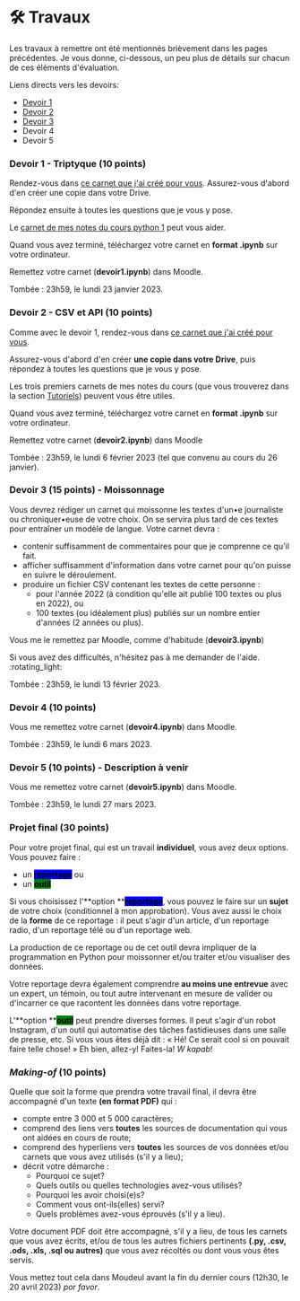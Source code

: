 # 🛠 Travaux

Les travaux à remettre ont été mentionnés brièvement dans les pages précédentes. Je vous donne, ci-dessous, un peu plus de détails sur chacun de ces éléments d'évaluation.

Liens directs vers les devoirs:

* [Devoir 1](travaux.md#devoir-1)
* [Devoir 2](travaux.md#devoir-2)
* [Devoir 3](travaux.md#devoir-3)
* Devoir 4
* Devoir 5

### Devoir 1 - Triptyque (10 points) <a href="#devoir-1" id="devoir-1"></a>

Rendez-vous dans [ce carnet que j'ai créé pour vous](https://colab.research.google.com/drive/1E8fnf7aneQj1uc3TWaE59fYMeylyPxuB?usp=sharing). Assurez-vous d'abord d'en créer une copie dans votre Drive.

Répondez ensuite à toutes les questions que je vous y pose.

Le [carnet de mes notes du cours python 1](https://colab.research.google.com/drive/1QG-qvMPWkyvVI5eyRwGLX-MRg0jeLEol?usp=sharing) peut vous aider.

Quand vous avez terminé, téléchargez votre carnet en **format .ipynb** sur votre ordinateur.

Remettez votre carnet (**devoir1.ipynb**) dans Moodle.

Tombée : 23h59, le lundi 23 janvier 2023.

### Devoir 2 - CSV et API (10 points) <a href="#devoir-2" id="devoir-2"></a>

Comme avec le devoir 1, rendez-vous dans [ce carnet que j'ai créé pour vous](https://colab.research.google.com/drive/1-9RMXtjA42HUxjH938kD2v1NobvJY5OC?usp=sharing).

Assurez-vous d'abord d'en créer **une copie dans votre Drive**, puis répondez à toutes les questions que je vous y pose.

Les trois premiers carnets de mes notes du cours (que vous trouverez dans la section [Tutoriels](../contenu/00.tutoriels.md)) peuvent vous être utiles.

Quand vous avez terminé, téléchargez votre carnet en **format .ipynb** sur votre ordinateur.

Remettez votre carnet (**devoir2.ipynb**) dans Moodle

Tombée : 23h59, le lundi 6 février 2023 (tel que convenu au cours du 26 janvier).

### Devoir 3 (15 points) - Moissonnage <a href="#devoir-3" id="devoir-3"></a>

Vous devrez rédiger un carnet qui moissonne les textes d'un•e journaliste ou chroniquer•euse de votre choix. On se servira plus tard de ces textes pour entraîner un modèle de langue. Votre carnet devra :

* contenir suffisamment de commentaires pour que je comprenne ce qu'il fait.
* afficher suffisamment d'information dans votre carnet pour qu'on puisse en suivre le déroulement.
* produire un fichier CSV contenant les textes de cette personne :
  * pour l'année 2022 (à condition qu'elle ait publié 100 textes ou plus en 2022), ou
  * 100 textes (ou idéalement plus) publiés sur un nombre entier d'années (2 années ou plus).

Vous me le remettez par Moodle, comme d'habitude (**devoir3.ipynb**)

Si vous avez des difficultés, n'hésitez pas à me demander de l'aide. :rotating\_light:

Tombée : 23h59, le lundi 13 février 2023.

### Devoir 4 (10 points) <a href="#devoir-4" id="devoir-4"></a>

Vous me remettez votre carnet (**devoir4.ipynb**) dans Moodle.

Tombée : 23h59, le lundi 6 mars 2023.

### Devoir 5 (10 points) - Description à venir <a href="#devoir-5" id="devoir-5"></a>

Vous me remettez votre carnet (**devoir5.ipynb**) dans Moodle.

Tombée : 23h59, le lundi 27 mars 2023.

### Projet final (30 points)

Pour votre projet final, qui est un travail **individuel**, vous avez deux options. Vous pouvez faire :

* un <mark style="background-color:blue;">**reportage**</mark> ou
* un <mark style="background-color:green;">**outil**</mark>

Si vous choisissez l'**option **<mark style="background-color:blue;">**reportage**</mark>, vous pouvez le faire sur un **sujet** de votre choix (conditionnel à mon approbation). Vous avez aussi le choix de la **forme** de ce reportage : il peut s'agir d'un article, d'un reportage radio, d'un reportage télé ou d'un reportage web.

La production de ce reportage ou de cet outil devra impliquer de la programmation en Python pour moissonner et/ou traiter et/ou visualiser des données.

Votre reportage devra également comprendre **au moins une entrevue** avec un expert, un témoin, ou tout autre intervenant en mesure de valider ou d'incarner ce que racontent les données dans votre reportage.

L'**option **<mark style="background-color:green;">**outil**</mark> peut prendre diverses formes. Il peut s'agir d'un robot Instagram, d'un outil qui automatise des tâches fastidieuses dans une salle de presse, etc. Si vous vous êtes déjà dit : « Hé! Ce serait cool si on pouvait faire telle chose! » Eh bien, allez-y! Faites-la! _W kapab_!

### _Making-of_ (10 points)

Quelle que soit la forme que prendra votre travail final, il devra être accompagné d'un texte **(en format PDF)** qui :

* compte entre 3 000 et 5 000 caractères;
* comprend des liens vers **toutes** les sources de documentation qui vous ont aidées en cours de route;
* comprend des hyperliens vers **toutes** les sources de vos données et/ou carnets que vous avez utilisés (s'il y a lieu);
* décrit votre démarche :
  * Pourquoi ce sujet?
  * Quels outils ou quelles technologies avez-vous utilisés?
  * Pourquoi les avoir choisi(e)s?
  * Comment vous ont-ils(elles) servi?
  * Quels problèmes avez-vous éprouvés (s'il y a lieu).

Votre document PDF doit être accompagné, s'il y a lieu, de tous les carnets que vous avez écrits, et/ou de tous les autres fichiers pertinents **(.py, .csv, .ods, .xls, .sql ou autres)** que vous avez récoltés ou dont vous vous êtes servis.

Vous mettez tout cela dans Moudeul avant la fin du dernier cours (12h30, le 20 avril 2023) _por favor_.
